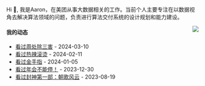 Hi 👋, 我是Aaron，在美团从事大数据相关的工作。当前个人主要专注在以数据视角去解决算法领域的问题，负责进行算法交付系统的设计规划和能力建设。

<p >

<img align="right" src="https://github-readme-stats.vercel.app/api?username=aaronshan&show_icons=true&icon_color=805AD5&text_color=718096&bg_color=ffffff&hide_title=true" />

<p align="left">
     
#### 我的动态

<!-- douban starts -->
* <a href='http://movie.douban.com/subject/36151692/' target='_blank'>看过周处除三害</a> - 2024-03-10
* <a href='http://movie.douban.com/subject/36081094/' target='_blank'>看过热辣滚烫</a> - 2024-02-11
* <a href='http://movie.douban.com/subject/35074609/' target='_blank'>看过金手指</a> - 2024-01-05
* <a href='http://movie.douban.com/subject/35725869/' target='_blank'>看过年会不能停！</a> - 2023-12-30
* <a href='http://movie.douban.com/subject/10604086/' target='_blank'>看过封神第一部：朝歌风云</a> - 2023-08-19
<!-- douban ends -->

<!-- recent_releases starts -->

<!-- recent_releases ends -->
</p>

</p>
